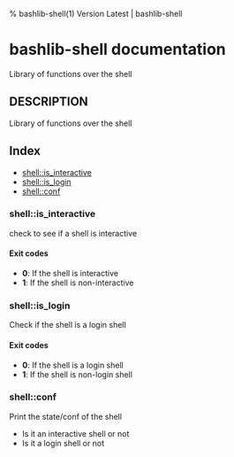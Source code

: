 % bashlib-shell(1) Version Latest | bashlib-shell
# bashlib-shell documentation

Library of functions over the shell

## DESCRIPTION

Library of functions over the shell

## Index

* [shell::is_interactive](#shellis_interactive)
* [shell::is_login](#shellis_login)
* [shell::conf](#shellconf)

### shell::is_interactive

check to see if a shell is interactive

#### Exit codes

* **0**: If the shell is interactive
* **1**: If the shell is non-interactive

### shell::is_login

Check if the shell is a login shell

#### Exit codes

* **0**: If the shell is a login shell
* **1**: If the shell is non-login shell

### shell::conf

Print the state/conf of the shell
* Is it an interactive shell or not
* Is it a login shell or not

